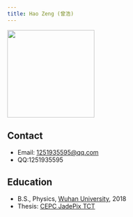 ```yaml
---
title: Hao Zeng (曾浩)
---
```


<img src="/images/Hao_Zeng.jpg" width="200"/>


## Contact 
  - Email: 1251935595@qq.com
  - QQ:1251935595

## Education
  - B.S., Physics, [Wuhan University](http://www.whu.edu.cn), 2018
  - Thesis: [CEPC JadePix TCT](http://twiki.ihep.ac.cn/pub/Xteam/ThesisList/ZengHao_2018_TCT.pdf)


